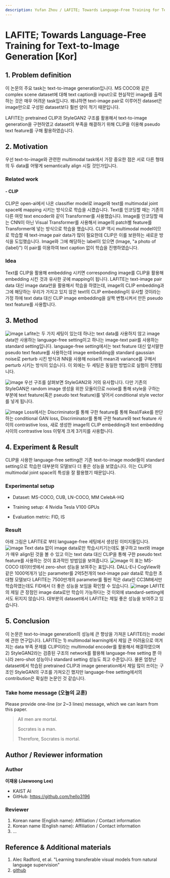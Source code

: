 ```yaml
---
description: Yufan Zhou / LAFITE; Towards Language-Free Training for Text-to-Image Generation / CVPR 2022
---
```


# LAFITE; Towards Language-Free Training for Text-to-Image Generation \[Kor\]



##  1. Problem definition

이 논문의 주요 task는 text-to-image generation입니다. MS COCO와 같은 complex scene dataset에 대해 text caption을 input으로 현실적인 image를 출력하는 것은 매우 어려운 task입니다. 왜냐하면 text-image pair로 이루어진 dataset은 image만으로 구성된 dataset보다 훨씬 양이 적기 때문입니다.

LAFITE는 pretrained CLIP과 StyleGAN2 구조를 활용해서 text-to-image generation을 구현하였고 dataset의 부족을 해결하기 위해 CLIP을 이용해 pseudo text feature를 구해 활용하였습니다.

## 2. Motivation

우선 text-to-image와 관련한 multimodal task에서 가장 중요한 점은 서로 다른 형태의 두 data를 어떻게 semantically align 시킬 것인가입니다.

### Related work

#### - CLIP

CLIP은 open-ai에서 나온 classifier model로 image와 text를 multimodal joint space에 mapping 시키는 방식으로 학습을 시켰습니다. Text를 인코딩할 때는 기존의 다른 여럿 text encoder와 같이 Transformer를 사용했습니다. Image를 인코딩할 때는 CNN이 아닌 Visual Transformer를 사용해서 image의 patch별 feature를 Transformer에 넣는 방식으로 학습을 했습니다. CLIP 역시 multimodal model이므로 학습할 때 text-image pair data가 많이 필요한데 CLIP은 이를 보완하는 새로운 방식을 도입했습니다. Image와 그에 해당하는 label이 있으면 (Image, "a photo of {label}") 이 pair를 이용하여 text caption 없이 학습을 진행하였습니다.

### Idea

Text를 CLIP을 활용해 embedding 시키면 corresponding image를 CLIP을 활용해 embedding 시킨 것과 유사한 곳에 mapping이 됩니다. LAFITE는 text-image pair data 대신 image data만을 활용해서 학습을 하였는데, image의 CLIP embedding과 그에 해당하는 우리가 가지고 있지 않은 text의 CLIP embedding이 유사할 것이라는 가정 하에 text data 대신 CLIP image embedding을 살짝 변형시켜서 만든 pseudo text feature를 사용합니다. 

## 3. Method

![image](https://user-images.githubusercontent.com/45480548/163987906-2c073490-ca37-4668-8fb6-907eca1f8103.PNG)
Lafite는 두 가지 세팅이 있는데 하나는 text data를 사용하지 않고 image data만 사용하는 language-free setting이고 하나는 image-text pair를 사용하는 standard setting입니다. language-free setting에서는 text feature 대신 앞서말한 pseudo text feature를 사용하는데 image embedding을 standard gaussian noise로 perturb 시킨 방식과 NN을 사용해 noise의 mean과 variance를 구해서 perturb 시키는 방식이 있습니다. 이 외에는 두 세팅은 동일한 방법으로 실험이 진행됩니다.

![image](https://user-images.githubusercontent.com/45480548/163987907-594b45a1-afed-4ad8-9382-bf2d2e1829aa.PNG)
우선 구조를 살펴보면 StyleGAN2와 거의 유사합니다. 다만 기존의 StyleGAN은 random image 생성을 위한 모듈이므로 noise를 통해 style을 구하는 부분에 text feature(혹은 pseudo text feature)를 넣어서 conditional style vector를 넣게 됩니다.

![image](https://user-images.githubusercontent.com/45480548/163987896-dcdbc105-dd57-4156-a05a-18e3c4f25be3.PNG)
Loss에서는 Discriminator를 통해 구한 feature를 통해 Real/Fake를 판단하는 conditional GAN loss, Discriminator를 통해 구한 feature와 text feature 사이의 contrastive loss, 새로 생성한 image의 CLIP embedding과 text embedding 사이의 contrastive loss 이렇게 크게 3가지를 사용합니다.

## 4. Experiment & Result

CLIP을 사용한 language-free setting은 기존 text-to-image model들이 standard setting으로 학습한 대부분의 모델보다 더 좋은 성능을 보였습니다. 이는 CLIP의 multimodal joint space의 특성을 잘 활용했기 때문입니다.

### Experimental setup

* Dataset: MS-COCO, CUB, LN-COCO, MM CelebA-HQ

* Training setup: 4 Nvidia Tesla V100 GPUs

* Evaluation metric: FID, IS

### Result

아래 그림은 LAFITE로 부터 language-free 세팅에서 생성된 이미지들입니다.
![image](https://user-images.githubusercontent.com/45480548/163986156-be81e8ee-ef59-45b4-989b-6aef3cfa88e2.PNG)
Text data 없이 image data로만 학습시키기는데도 불구하고 text와 image가 매우 align된 것을 볼 수 있고 이는 text data 대신 CLIP을 통해 구한 pseudo text feature를 사용하는 것이 효과적인 방법임을 보여줍니다.
![image](https://user-images.githubusercontent.com/45480548/163987347-cb944ffe-9340-4060-a963-4fca7c50087e.PNG)
이 표는 MS-COCO 데이터셋에서 zero-shot 성능을 보여주는 표입니다. DALL-E나 CogView와 같은 1000억개가 넘는 parameter를 2억5천개의 text-image pair data로 학습한 초대형 모델보다 LAFITE는 7500만개의 parameter를 훨씬 적은 data인 CC3M에서만 학습하였는데도 FID에서 더 좋은 성능을 보임을 확인할 수 있습니다.
![image](https://user-images.githubusercontent.com/45480548/163987352-4bb631b7-9860-4824-bc4b-3bdb89be72a9.PNG)
LAFITE의 제일 큰 장점인 image data로만 학습이 가능하다는 것 이외에 standard-setting에서도 뒤지지 않습니다. 대부분의 dataset에서 LAFITE는 제일 좋은 성능을 보여주고 있습니다.

## 5. Conclusion

이 논문은 text-to-image generation의 성능에 큰 향상을 가져온 LAFITE라는 model에 관한 연구입니다. LAFITE는 1) multimodal learning에서 제일 큰 어려움으로 여겨지는 data 부족 문제를 CLIP이라는 multimodal encoder를 활용해서 해결하였으며 2) StyleGAN2라는 검증된 구조의 network를 활용해 language-free setting 뿐 아니라 zero-shot 성능이나 standard setting 성능도 최고 수준입니다. 물론 엄청난 dataset에서 학습된 pretrained CLIP과 image generation에서 제일 많이 쓰이는 구조인 StyleGAN의 구조를 가져오긴 했지만 language-free setting에서의 contribution은 확실한 논문인 것 같습니다.

### Take home message \(오늘의 교훈\)

Please provide one-line \(or 2~3 lines\) message, which we can learn from this paper.

> All men are mortal.
>
> Socrates is a man.
>
> Therefore, Socrates is mortal.

## Author / Reviewer information

### Author

**이재웅 \(Jaewoong Lee\)** 

* KAIST AI
* GitHub: https://github.com/hello3196

### Reviewer

1. Korean name \(English name\): Affiliation / Contact information
2. Korean name \(English name\): Affiliation / Contact information
3. ...

## Reference & Additional materials

1. Alec Radford, et al. "Learning transferable visual models from natural language supervision" 
2. [github](https://github.com/drboog/Lafite)

